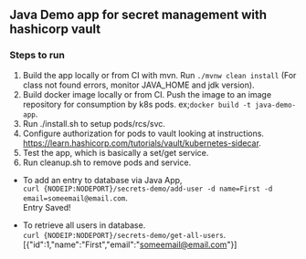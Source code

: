 <h2>Java Demo app for secret management with hashicorp vault</h2>

<h3>Steps to run</h3>

1) Build the app locally or from CI with mvn. Run `./mvnw clean install` (For class not found errors, monitor JAVA_HOME and jdk version).  
2) Build docker image locally or from CI. Push the image to an image repository for consumption by k8s pods. ex;`docker build -t java-demo-app`.  
3) Run ./install.sh to setup pods/rcs/svc.
4) Configure authorization for pods to vault looking at instructions. https://learn.hashicorp.com/tutorials/vault/kubernetes-sidecar.
5) Test the app, which is basically a set/get service.
6) Run cleanup.sh to remove pods and service.

* To add an entry to database via Java App,  
  ```curl {NODEIP:NODEPORT}/secrets-demo/add-user -d name=First -d email=someemail@email.com```.  
Entry Saved!

* To retrieve all users in database.  
  ```curl {NODEIP:NODEPORT}/secrets-demo/get-all-users```.  
[{"id":1,"name":"First","email":"someemail@email.com"}]
